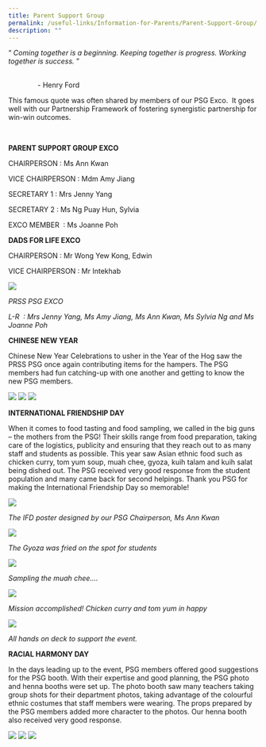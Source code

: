 ```yaml
---
title: Parent Support Group
permalink: /useful-links/Information-for-Parents/Parent-Support-Group/
description: ""
---
```

“ _Coming together is a beginning. Keeping together is progress. Working together is success._ ”

                                                                                                                                              - Henry Ford

This famous quote was often shared by members of our PSG Exco.  It goes well with our Partnership Framework of fostering synergistic partnership for win-win outcomes.

   

**PARENT SUPPORT GROUP EXCO**

CHAIRPERSON : Ms Ann Kwan

VICE CHAIRPERSON : Mdm Amy Jiang

SECRETARY 1 : Mrs Jenny Yang

SECRETARY 2 : Ms Ng Puay Hun, Sylvia

EXCO MEMBER  : Ms Joanne Poh


  

**DADS FOR LIFE EXCO**

CHAIRPERSON : Mr Wong Yew Kong, Edwin

VICE CHAIRPERSON : Mr Intekhab

![](/images/PSG%20EXCO%202019.png)

_PRSS PSG EXCO_ 

_L-R  : Mrs Jenny Yang, Ms Amy Jiang, Ms Ann Kwan, Ms Sylvia Ng and Ms Joanne Poh_

  

  

**CHINESE NEW YEAR** 

Chinese New Year Celebrations to usher in the Year of the Hog saw the PRSS PSG once again contributing items for the hampers. The PSG members had fun catching-up with one another and getting to know the new PSG members.

![](/images/CNY-1.png)
![](/images/CNY-2.png)
![](/images/CNY-3.png)

**INTERNATIONAL FRIENDSHIP DAY**

When it comes to food tasting and food sampling, we called in the big guns – the mothers from the PSG! Their skills range from food preparation, taking care of the logistics, publicity and ensuring that they reach out to as many staff and students as possible. This year saw Asian ethnic food such as chicken curry, tom yum soup, muah chee, gyoza, kuih talam and kuih salat being dished out. The PSG received very good response from the student population and many came back for second helpings. Thank you PSG for making the International Friendship Day so memorable!

![](/images/IFD%20poster.png)

_The IFD poster designed by our PSG Chairperson, Ms Ann Kwan_

![](/images/Gyoza.png)

_The Gyoza was fried on the spot for students_

![](/images/Muah%20Chee.png)

_Sampling the muah chee…._

![](/images/Accomplishment.png)

_Mission accomplished! Chicken curry and tom yum in happy_

![](/images/Support%20team.png)

_All hands on deck to support the event._  

  

**RACIAL HARMONY DAY**

In the days leading up to the event, PSG members offered good suggestions for the PSG booth. With their expertise and good planning, the PSG photo and henna booths were set up. The photo booth saw many teachers taking group shots for their department photos, taking advantage of the colourful ethnic costumes that staff members were wearing. The props prepared by the PSG members added more character to the photos. Our henna booth also received very good response.

![](/images/RH-2.png)
![](/images/RH-3.png)
![](/images/RH-4.png)
